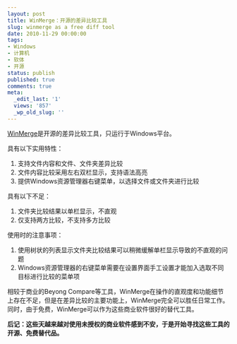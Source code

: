 ```yaml
---
layout: post
title: WinMerge：开源的差异比较工具
slug: winmerge as a free diff tool
date: 2010-11-29 00:00:00
tags:
- Windows
- 计算机
- 软体
- 开源
status: publish
published: true
comments: true
meta:
  _edit_last: '1'
  views: '857'
  _wp_old_slug: ''
---
```

<a href="http://winmerge.org/">WinMerge</a>是开源的差异比较工具，只运行于Windows平台。

具有以下实用特性：
<ol>
	<li>支持文件内容和文件、文件夹差异比较</li>
	<li>文件内容比较采用左右双栏显示，支持语法高亮</li>
	<li>提供Windows资源管理器右键菜单，以选择文件或文件夹进行比较</li>
</ol>

具有以下不足：
<ol>
	<li>文件夹比较结果以单栏显示，不直观</li>
	<li>仅支持两方比较，不支持多方比较</li>
</ol>

使用时的注意事项：
<ol>
	<li>使用树状的列表显示文件夹比较结果可以稍微缓解单栏显示导致的不直观的问题</li>
	<li>Windows资源管理器的右键菜单需要在设置界面手工设置才能加入选取不同目标进行比较的菜单项</li>
</ol>

相较于商业的Beyong Compare等工具，WinMerge在操作的直观度和功能细节上存在不足，但是在差异比较的主要功能上，WinMerge完全可以胜任日常工作。同时，由于免费，WinMerge可以作为这些商业软件很好的替代工具。

<strong>后记：这些天越来越对使用未授权的商业软件感到不安，于是开始寻找这些工具的开源、免费替代品。</strong>

